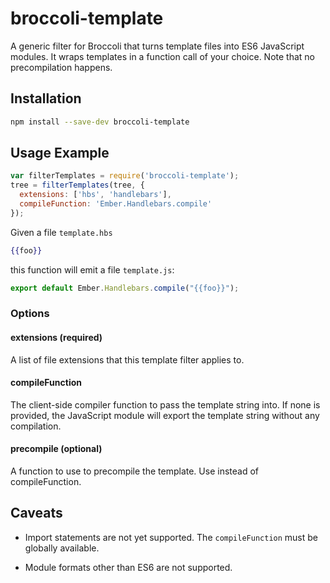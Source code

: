 # broccoli-template

A generic filter for Broccoli that turns template files into ES6
JavaScript modules. It wraps templates in a function call of your choice. Note
that no precompilation happens.

## Installation

```bash
npm install --save-dev broccoli-template
```

## Usage Example

```js
var filterTemplates = require('broccoli-template');
tree = filterTemplates(tree, {
  extensions: ['hbs', 'handlebars'],
  compileFunction: 'Ember.Handlebars.compile'
});
```

Given a file `template.hbs`

```handlebars
{{foo}}
```

this function will emit a file `template.js`:

```js
export default Ember.Handlebars.compile("{{foo}}");
```

### Options

#### extensions (required)

A list of file extensions that this template filter applies to.

#### compileFunction

The client-side compiler function to pass the template string into. If none is
provided, the JavaScript module will export the template string without any
compilation.

#### precompile (optional)

A function to use to precompile the template. Use instead of compileFunction.

## Caveats

* Import statements are not yet supported. The `compileFunction` must be
  globally available.

* Module formats other than ES6 are not supported.
